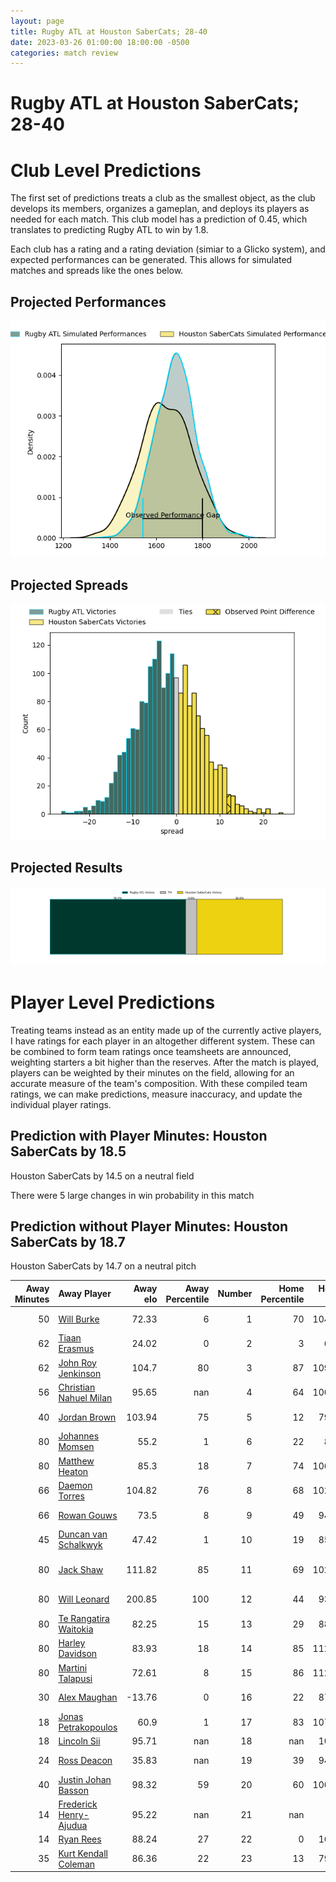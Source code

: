 ```yaml
---  
layout: page  
title: Rugby ATL at Houston SaberCats; 28-40  
date: 2023-03-26 01:00:00 18:00:00 -0500  
categories: match review  
---
```

# Rugby ATL at Houston SaberCats; 28-40

# Club Level Predictions


The first set of predictions treats a club as the smallest object, as the club develops its members, organizes a gameplan, and deploys its players as needed for each match. This club model has a prediction of 0.45, which translates to predicting Rugby ATL to win by 1.8.

Each club has a rating and a rating deviation (simiar to a Glicko system), and expected performances can be generated. This allows for simulated matches and spreads like the ones below.
## Projected Performances


![Projected Performances](plots/performances_2023-03-26-HoustonSaberCats-RugbyATL.png)
## Projected Spreads


![Projected Spreads](plots/spreads_2023-03-26-HoustonSaberCats-RugbyATL.png)
## Projected Results


![Projected Results](plots/resultbar_2023-03-26-HoustonSaberCats-RugbyATL.png)
# Player Level Predictions


Treating teams instead as an entity made up of the currently active players, I have ratings for each player in an altogether different system. These can be combined to form team ratings once teamsheets are announced, weighting starters a bit higher than the reserves. After the match is played, players can be weighted by their minutes on the field, allowing for an accurate measure of the team's composition. With these compiled team ratings, we can make predictions, measure inaccuracy, and update the individual player ratings.
## Prediction with Player Minutes: Houston SaberCats by 18.5


Houston SaberCats by 14.5 on a neutral field

There were 5 large changes in win probability in this match
## Prediction without Player Minutes: Houston SaberCats by 18.7


Houston SaberCats by 14.7 on a neutral pitch



|   Away Minutes | Away Player                                                                 |   Away elo |   Away Percentile |   Number |   Home Percentile |   Home elo | Home Player                                                                              |   Home Minutes |
|---------------:|:----------------------------------------------------------------------------|-----------:|------------------:|---------:|------------------:|-----------:|:-----------------------------------------------------------------------------------------|---------------:|
|             50 | [Will Burke](..//playerfiles//WillBurke_cleaned.md)                         |      72.33 |                 6 |        1 |                70 |     104.21 | [Alec McDonnell](..//playerfiles//AlecMcDonnell_cleaned.md)                              |             68 |
|             62 | [Tiaan Erasmus](..//playerfiles//TiaanErasmus_cleaned.md)                   |      24.02 |                 0 |        2 |                 3 |      69.9  | [Dean Muir](..//playerfiles//DeanMuir_cleaned.md)                                        |             66 |
|             62 | [John Roy Jenkinson](..//playerfiles//JohnRoyJenkinson_cleaned.md)          |     104.7  |                80 |        3 |                87 |     109.44 | [Morgan Mitchell](..//playerfiles//MorganMitchell_cleaned.md)                            |             64 |
|             56 | [Christian Nahuel Milan](..//playerfiles//ChristianNahuelMilan_cleaned.md)  |      95.65 |               nan |        4 |                64 |     100.46 | [Siaosi Mahoni](..//playerfiles//SiaosiMahoni_cleaned.md)                                |             49 |
|             40 | [Jordan Brown](..//playerfiles//JordanBrown_cleaned.md)                     |     103.94 |                75 |        5 |                12 |      79.26 | [Nathan Den Hoedt](..//playerfiles//NathanDenHoedt_cleaned.md)                           |             80 |
|             80 | [Johannes Momsen](..//playerfiles//JohannesMomsen_cleaned.md)               |      55.2  |                 1 |        6 |                22 |      86.8  | [Marno Redelinghuys](..//playerfiles//MarnoRedelinghuys_cleaned.md)                      |             80 |
|             80 | [Matthew Heaton](..//playerfiles//MatthewHeaton_cleaned.md)                 |      85.3  |                18 |        7 |                74 |     106.31 | [Danny Barrett](..//playerfiles//DannyBarrett_cleaned.md)                                |             40 |
|             66 | [Daemon Torres](..//playerfiles//DaemonTorres_cleaned.md)                   |     104.82 |                76 |        8 |                68 |     102.11 | [Wynand Grassmann](..//playerfiles//WynandGrassmann_cleaned.md)                          |             66 |
|             66 | [Rowan Gouws](..//playerfiles//RowanGouws_cleaned.md)                       |      73.5  |                 8 |        9 |                49 |      94.84 | [Carlo de Nysschen](..//playerfiles//CarlodeNysschen_cleaned.md)                         |             70 |
|             45 | [Duncan van Schalkwyk](..//playerfiles//DuncanvanSchalkwyk_cleaned.md)      |      47.42 |                 1 |       10 |                19 |      85.39 | [David Coetzer](..//playerfiles//DavidCoetzer_cleaned.md)                                |             66 |
|             80 | [Jack Shaw](..//playerfiles//JackShaw_cleaned.md)                           |     111.82 |                85 |       11 |                69 |     102.43 | [Gherardus Jacobus Labuschagne](..//playerfiles//GherardusJacobusLabuschagne_cleaned.md) |             80 |
|             80 | [Will Leonard](..//playerfiles//WillLeonard_cleaned.md)                     |     200.85 |               100 |       12 |                44 |      93.91 | [Louritz van der Schyff](..//playerfiles//LouritzvanderSchyff_cleaned.md)                |             80 |
|             80 | [Te Rangatira Waitokia](..//playerfiles//TeRangatiraWaitokia_cleaned.md)    |      82.25 |                15 |       13 |                29 |      88.65 | [Dominic Akina](..//playerfiles//DominicAkina_cleaned.md)                                |             80 |
|             80 | [Harley Davidson](..//playerfiles//HarleyDavidson_cleaned.md)               |      83.93 |                18 |       14 |                85 |     112.72 | [Christian Dyer](..//playerfiles//ChristianDyer_cleaned.md)                              |             80 |
|             80 | [Martini Talapusi](..//playerfiles//MartiniTalapusi_cleaned.md)             |      72.61 |                 8 |       15 |                86 |     112.72 | [Drew Wild](..//playerfiles//DrewWild_cleaned.md)                                        |             80 |
|             30 | [Alex Maughan](..//playerfiles//AlexMaughan_cleaned.md)                     |     -13.76 |                 0 |       16 |                22 |      87.44 | [Frikkie de Beer](..//playerfiles//FrikkiedeBeer_cleaned.md)                             |             12 |
|             18 | [Jonas Petrakopoulos](..//playerfiles//JonasPetrakopoulos_cleaned.md)       |      60.9  |                 1 |       17 |                83 |     107.25 | [Axel Zapata](..//playerfiles//AxelZapata_cleaned.md)                                    |             14 |
|             18 | [Lincoln Sii](..//playerfiles//LincolnSii_cleaned.md)                       |      95.71 |               nan |       18 |               nan |     105.4  | [Pono Davis](..//playerfiles//PonoDavis_cleaned.md)                                      |             16 |
|             24 | [Ross Deacon](..//playerfiles//RossDeacon_cleaned.md)                       |      35.83 |               nan |       19 |                39 |      94.63 | [Emmanuel Albert](..//playerfiles//EmmanuelAlbert_cleaned.md)                            |             31 |
|             40 | [Justin Johan Basson](..//playerfiles//JustinJohanBasson_cleaned.md)        |      98.32 |                59 |       20 |                60 |     100.12 | [Gideon van Wyk](..//playerfiles//GideonvanWyk_cleaned.md)                               |             40 |
|             14 | [Frederick Henry-Ajudua](..//playerfiles//FrederickHenry-Ajudua_cleaned.md) |      95.22 |               nan |       21 |               nan |      95    | [Malon Maurice Al-Jiboori](..//playerfiles//MalonMauriceAl-Jiboori_cleaned.md)           |             14 |
|             14 | [Ryan Rees](..//playerfiles//RyanRees_cleaned.md)                           |      88.24 |                27 |       22 |                 0 |      16.11 | [Nick Boyer](..//playerfiles//NickBoyer_cleaned.md)                                      |             10 |
|             35 | [Kurt Kendall Coleman](..//playerfiles//KurtKendallColeman_cleaned.md)      |      86.36 |                22 |       23 |                13 |      79.85 | [Zach Pangeliman](..//playerfiles//ZachPangeliman_cleaned.md)                            |             14 |

